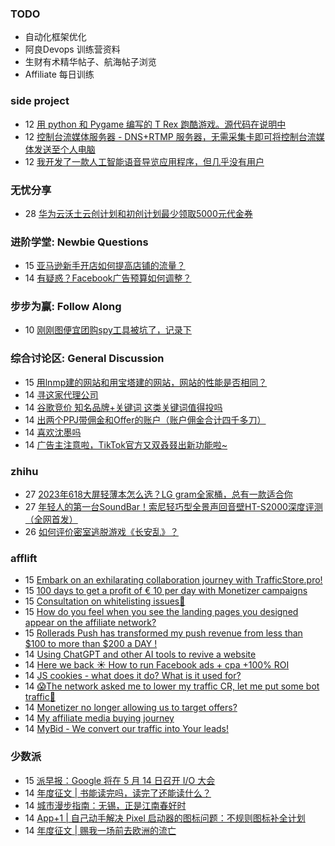 ### TODO
-  自动化框架优化
-  阿良Devops 训练营资料
-  生财有术精华帖子、航海帖子浏览
-  Affiliate 每日训练

### side project
<!-- sideproject:START -->
-  12 [用 python 和 Pygame 编写的 T Rex 跑酷游戏。源代码在说明中](https://www.youtube.com/watch?v=pZySIXSelCA)
-  12 [控制台流媒体服务器 - DNS+RTMP 服务器，无需采集卡即可将控制台流媒体发送至个人电脑](https://github.com/Aioros/console-streaming-server)
-  12 [我开发了一款人工智能语音导览应用程序，但几乎没有用户](https://www.reddit.com/r/SideProject/comments/18gpp0e/ive_built_an_ai_audio_tour_app_but_have_almost_no/)<!-- sideproject:END -->


### 无忧分享
<!-- ruyo:START -->
-  28 [华为云沃土云创计划和初创计划最少领取5000元代金券](https://51.ruyo.net/18617.html)<!-- ruyo:END -->

### 进阶学堂: Newbie Questions
<!-- advertcn1:START -->
-  15 [亚马逊新手开店如何提高店铺的流量？](https://www.advertcn.com/thread-114339-1-1.html)
-  14 [有疑惑？Facebook广告预算如何调整？](https://www.advertcn.com/thread-114332-1-1.html)<!-- advertcn1:END -->

### 步步为赢: Follow Along
<!-- advertcn2:START -->
-  10 [刚刚图便宜团购spy工具被坑了，记录下](https://www.advertcn.com/thread-113954-1-1.html)<!-- advertcn2:END -->

### 综合讨论区: General Discussion
<!-- advertcn3:START -->
-  15 [用lnmp建的网站和用宝塔建的网站，网站的性能是否相同？](https://www.advertcn.com/thread-114340-1-1.html)
-  14 [寻这家代理公司](https://www.advertcn.com/thread-114337-1-1.html)
-  14 [谷歌竞价 知名品牌+关键词 这类关键词值得投吗](https://www.advertcn.com/thread-114329-1-1.html)
-  14 [出两个PPJ带佣金和Offer的账户（账户佣金合计四千多刀）](https://www.advertcn.com/thread-114328-1-1.html)
-  14 [喜欢沈墨吗](https://www.advertcn.com/thread-114327-1-1.html)
-  14 [广告主注意啦，TikTok官方又双叒叕出新功能啦~](https://www.advertcn.com/thread-114326-1-1.html)<!-- advertcn3:END -->


### zhihu
<!-- zhihu:START -->
-  27 [2023年618大屏轻薄本怎么选？LG gram全家桶，总有一款适合你](http://zhuanlan.zhihu.com/p/632641888?utm_campaign=rss&utm_medium=rss&utm_source=rss&utm_content=title)
-  27 [年轻人的第一台SoundBar！索尼轻巧型全景声回音壁HT-S2000深度评测（全网首发）](http://zhuanlan.zhihu.com/p/630990296?utm_campaign=rss&utm_medium=rss&utm_source=rss&utm_content=title)
-  26 [如何评价密室逃脱游戏《长安乱》？](http://www.zhihu.com/question/563950552/answer/3045961312?utm_campaign=rss&utm_medium=rss&utm_source=rss&utm_content=title)<!-- zhihu:END -->

### afflift
<!-- afflift:START -->
-  15 [Embark on an exhilarating collaboration journey with TrafficStore.pro!](https://afflift.com/f/threads/embark-on-an-exhilarating-collaboration-journey-with-trafficstore-pro.12220/)
-  15 [100 days to get a profit of € 10 per day with Monetizer campaigns](https://afflift.com/f/threads/100-days-to-get-a-profit-of-%E2%82%AC-10-per-day-with-monetizer-campaigns.12776/)
-  15 [Consultation on whitelisting issues🤩](https://afflift.com/f/threads/consultation-on-whitelisting-issues%F0%9F%A4%A9.12787/)
-  15 [How do you feel when you see the landing pages you designed appear on the affiliate network?](https://afflift.com/f/threads/how-do-you-feel-when-you-see-the-landing-pages-you-designed-appear-on-the-affiliate-network.12799/)
-  15 [Rollerads Push has transformed my push revenue from less than $100 to more than $200 a DAY !](https://afflift.com/f/threads/rollerads-push-has-transformed-my-push-revenue-from-less-than-100-to-more-than-200-a-day.12598/)
-  14 [Using ChatGPT and other AI tools to revive a website](https://afflift.com/f/threads/using-chatgpt-and-other-ai-tools-to-revive-a-website.12532/)
-  14 [Here we back ☀️ How to run Facebook ads + cpa +100% ROI](https://afflift.com/f/threads/here-we-back-%E2%98%80%EF%B8%8F-how-to-run-facebook-ads-cpa-100-roi.12146/)
-  14 [JS cookies - what does it do? What is it used for?](https://afflift.com/f/threads/js-cookies-what-does-it-do-what-is-it-used-for.12797/)
-  14 [😱The network asked me to lower my traffic CR, let me put some bot traffic🤥](https://afflift.com/f/threads/%F0%9F%98%B1the-network-asked-me-to-lower-my-traffic-cr-let-me-put-some-bot-traffic%F0%9F%A4%A5.12793/)
-  14 [Monetizer no longer allowing us to target offers?](https://afflift.com/f/threads/monetizer-no-longer-allowing-us-to-target-offers.12795/)
-  14 [My affiliate media buying journey](https://afflift.com/f/threads/my-affiliate-media-buying-journey.12784/)
-  14 [MyBid - We convert our traffic into Your leads!](https://afflift.com/f/threads/mybid-we-convert-our-traffic-into-your-leads.9262/)<!-- afflift:END -->

### 少数派
<!-- sspai:START -->
-  15 [派早报：Google 将在 5 月 14 日召开 I/O 大会](https://sspai.com/post/87209)
-  14 [年度征文 | 书能读完吗，读完了还能读什么？](https://sspai.com/post/87027)
-  14 [城市漫步指南：无锡，正是江南春好时](https://sspai.com/post/86987)
-  14 [App+1 | 自己动手解决 Pixel 启动器的图标问题：不规则图标补全计划](https://sspai.com/post/87095)
-  14 [年度征文 | 赐我一场前去欧洲的流亡](https://sspai.com/post/86992)<!-- sspai:END -->
